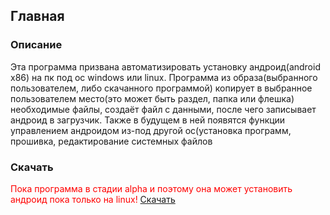 ## Главная
### Описание

Эта программа призвана автоматизировать установку андроид(android x86) на пк под ос windows или linux. 
Программа из образа(выбранного пользователем, либо скачанного программой) копирует в выбранное пользователем место(это может быть раздел, папка или флешка) необходимые файлы, 
создаёт файл с данными, после чего записывает андроид в загрузчик. Также в будущем в ней появятся функции управлением андроидом из-под другой ос(установка программ, прошивка, 
редактирование системных файлов

### Скачать

<font color="red">Пока программа в стадии alpha и поэтому она может установить андроид пока только на linux!</font>
[Скачать](https://github.com/YourDroid/YourDroid/releases)
